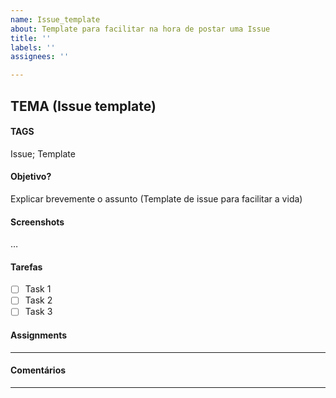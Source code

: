 ```yaml
---
name: Issue_template
about: Template para facilitar na hora de postar uma Issue
title: ''
labels: ''
assignees: ''

---
```


## TEMA (Issue template)

#### TAGS

Issue; Template

#### Objetivo? 
Explicar brevemente o assunto (Template de issue para facilitar a vida)

#### Screenshots
…

#### Tarefas 
- [ ] Task 1
- [ ] Task 2
- [ ] Task 3

#### Assignments 
----------
#### Comentários 
---------------
